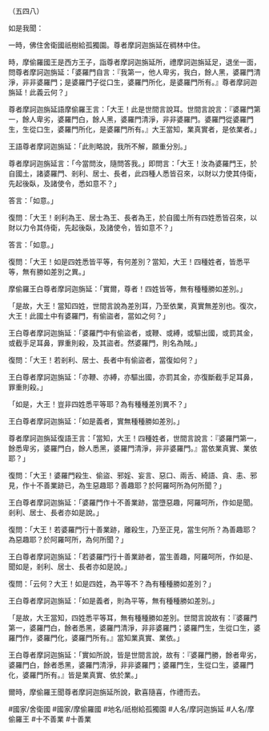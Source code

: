 （五四八）

如是我聞：

一時，佛住舍衛國祇樹給孤獨園。尊者摩訶迦旃延在稠林中住。

時，摩偷羅國王是西方王子，詣尊者摩訶迦旃延所，禮摩訶迦旃延足，退坐一面，問尊者摩訶迦旃延：「婆羅門自言：『我第一，他人卑劣，我白，餘人黑，婆羅門清淨，非非婆羅門；是婆羅門子從口生，婆羅門所化，是婆羅門所有。』尊者摩訶迦旃延！此義云何？」

尊者摩訶迦旃延語摩偷羅王言：「大王！此是世間言說耳。世間言說言：『婆羅門第一，餘人卑劣，婆羅門白，餘人黑，婆羅門清淨，非非婆羅門。婆羅門從婆羅門生，生從口生，婆羅門所化，是婆羅門所有。』大王當知，業真實者，是依業者。」

王語尊者摩訶迦旃延：「此則略說，我所不解，願重分別。」

尊者摩訶迦旃延言：「今當問汝，隨問答我。」即問言：「大王！汝為婆羅門王，於自國土，諸婆羅門、剎利、居士、長者，此四種人悉皆召來，以財以力使其侍衛，先起後臥，及諸使令，悉如意不？」

答言：「如意。」

復問：「大王！剎利為王、居士為王、長者為王，於自國土所有四姓悉皆召來，以財以力令其侍衛，先起後臥，及諸使令，皆如意不？」

答言：「如意。」

復問：「大王！如是四姓悉皆平等，有何差別？當知，大王！四種姓者，皆悉平等，無有勝如差別之異。」

摩偷羅王白尊者摩訶迦旃延：「實爾，尊者！四姓皆等，無有種種勝如差別。」

「是故，大王！當知四姓，世間言說為差別耳，乃至依業，真實無差別也。復次，大王！此國土中有婆羅門，有偷盜者，當如之何？」

王白尊者摩訶迦旃延：「婆羅門中有偷盜者，或鞭、或縛，或驅出國，或罰其金，或截手足耳鼻，罪重則殺，及其盜者。然婆羅門，則名為賊。」

復問：「大王！若剎利、居士、長者中有偷盜者，當復如何？」

王白尊者摩訶迦旃延：「亦鞭、亦縛，亦驅出國，亦罰其金，亦復斷截手足耳鼻，罪重則殺。」

「如是，大王！豈非四姓悉平等耶？為有種種差別異不？」

王白尊者摩訶迦旃延：「如是義者，實無種種勝如差別。」

尊者摩訶迦旃延復語王言：「當知，大王！四種姓者，世間言說言：『婆羅門第一，餘悉卑劣，婆羅門白，餘人悉黑，婆羅門清淨，非非婆羅門。』當依業真實、業依耶？」

復問：「大王！婆羅門殺生、偷盜、邪婬、妄言、惡口、兩舌、綺語、貪、恚、邪見，作十不善業跡已，為生惡趣耶？善趣耶？於阿羅呵所為何所聞？」

王白尊者摩訶迦旃延：「婆羅門作十不善業跡，當墮惡趣，阿羅呵所，作如是聞。剎利、居士、長者亦如是說。」

復問：「大王！若婆羅門行十善業跡，離殺生，乃至正見，當生何所？為善趣耶？為惡趣耶？於阿羅呵所，為何所聞？」

王白尊者摩訶迦旃延：「若婆羅門行十善業跡者，當生善趣，阿羅呵所，作如是、聞如是，剎利、居士、長者亦如是說。」

復問：「云何？大王！如是四姓，為平等不？為有種種勝如差別？」

王白尊者摩訶迦旃延：「如是義者，則為平等，無有種種勝如差別。」

「是故，大王當知，四姓悉平等耳，無有種種勝如差別。世間言說故有：『婆羅門第一，婆羅門白，餘者悉黑，婆羅門清淨，非非婆羅門；婆羅門生，生從口生，婆羅門作，婆羅門化，婆羅門所有。』當知業真實、業依。」

王白尊者摩訶迦旃延：「實如所說，皆是世間言說，故有：『婆羅門勝，餘者卑劣，婆羅門白，餘者悉黑，婆羅門清淨，非非婆羅門；婆羅門生，生從口生，婆羅門化，婆羅門所有。』皆是業真實、依於業。」

爾時，摩偷羅王聞尊者摩訶迦旃延所說，歡喜隨喜，作禮而去。

#國家/舍衛國
#國家/摩偷羅國
#地名/祇樹給孤獨園
#人名/摩訶迦旃延
#人名/摩偷羅王
#十不善業
#十善業
